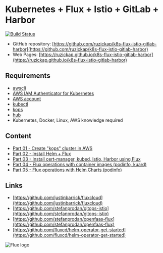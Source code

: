 # Kubernetes + Flux + Istio + GitLab + Harbor

[![Build Status](https://github.com/ruzickap/k8s-flux-istio-gitlab-harbor/workflows/vuepress-build/badge.svg)](https://github.com/ruzickap/k8s-flux-istio-gitlab-harbor)

* GitHub repository: [https://github.com/ruzickap/k8s-flux-istio-gitlab-harbor](https://github.com/ruzickap/k8s-flux-istio-gitlab-harbor)
* Web Pages: [https://ruzickap.github.io/k8s-flux-istio-gitlab-harbor](https://ruzickap.github.io/k8s-flux-istio-gitlab-harbor)

## Requirements

* [awscli](https://aws.amazon.com/cli/)
* [AWS IAM Authenticator for Kubernetes](https://github.com/kubernetes-sigs/aws-iam-authenticator)
* [AWS account](https://aws.amazon.com/account/)
* [kubectl](https://kubernetes.io/docs/tasks/tools/install-kubectl/)
* [kops](https://github.com/kubernetes/kops)
* [hub](https://hub.github.com/)
* Kubernetes, Docker, Linux, AWS knowledge required

## Content

* [Part 01 - Create "kops" cluster in AWS](https://github.com/ruzickap/k8s-flux-istio-gitlab-harbor/tree/main/docs/part-01/README.md)
* [Part 02 - Install Helm + Flux](https://github.com/ruzickap/k8s-flux-istio-gitlab-harbor/tree/main/docs/part-02/README.md)
* [Part 03 - Install cert-manager, kubed, Istio, Harbor using Flux](https://github.com/ruzickap/k8s-flux-istio-gitlab-harbor/tree/main/docs/part-03/README.md)
* [Part 04 - Flux operations with container images (podinfo, kuard)](https://github.com/ruzickap/k8s-flux-istio-gitlab-harbor/tree/main/docs/part-04/README.md)
* [Part 05 - Flux operations with Helm Charts (podinfo)](https://github.com/ruzickap/k8s-flux-istio-gitlab-harbor/tree/main/docs/part-05/README.md)

## Links

* [https://github.com/justinbarrick/fluxcloud](https://github.com/justinbarrick/fluxcloud)
* [https://github.com/stefanprodan/gitops-istio](https://github.com/stefanprodan/gitops-istio)
* [https://github.com/stefanprodan/openfaas-flux](https://github.com/stefanprodan/openfaas-flux)
* [https://github.com/fluxcd/helm-operator-get-started](https://github.com/fluxcd/helm-operator-get-started)

![Flux logo](https://raw.githubusercontent.com/fluxcd/flux/18e5174581f44ed8c9a881dd5071179eed1ebf4d/docs/_files/flux-logo-vertical.svg?sanitize=true
"Flux logo")
